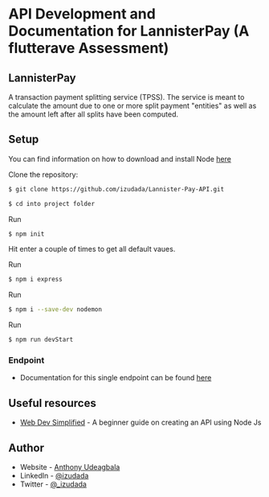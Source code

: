 # API Development and Documentation for LannisterPay (A flutterave Assessment)


## LannisterPay 

A transaction payment splitting service (TPSS). The service is meant to calculate the amount due to one or more split payment "entities" as well as the amount left after all splits have been computed.


## Setup

You can find information on how to download and install Node [here](https://nodejs.org/en/download/)

Clone the repository:

```sh
$ git clone https://github.com/izudada/Lannister-Pay-API.git
```

```sh
$ cd into project folder
```

Run
```sh
$ npm init
```
Hit enter a couple of times to get all default vaues.

Run
```sh
$ npm i express
```

Run
```sh
$ npm i --save-dev nodemon
```

Run
```sh
$ npm run devStart
```

### Endpoint

-    Documentation for this single endpoint can be found [here](https://documenter.getpostman.com/view/20677030/UzJFvJ2G)


## Useful resources

- [Web Dev Simplified](https://www.youtube.com/watch?v=fgTGADljAeg) - A beginner guide on creating an API using Node Js


## Author

- Website - [Anthony Udeagbala](https://izudada.herokuapp.com/)
- LinkedIn - [@izudada](https://www.linkedin.com/in/izudada/)
- Twitter - [@_izudada](https://twitter.com/_izudada)